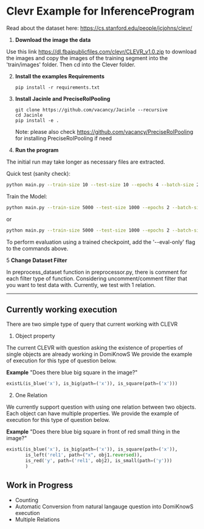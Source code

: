 # Clevr Example for InferenceProgram

Read about the dataset here: https://cs.stanford.edu/people/jcjohns/clevr/

1. **Download the image the data**

Use this link https://dl.fbaipublicfiles.com/clevr/CLEVR_v1.0.zip to download the images and copy the images of the training segment into the 'train/images' folder.
Then cd into the Clever folder.

2. **Install the examples Requirements**
   ```
   pip install -r requirements.txt
   ```
3. **Install Jacinle and PreciseRolPooling**

   ```
   git clone https://github.com/vacancy/Jacinle --recursive
   cd Jacinle
   pip install -e .
   ```
   Note: please also check https://github.com/vacancy/PreciseRoIPooling for installing PreciseRoIPooling if need
4. **Run the program**

The initial run may take longer as necessary files are extracted.

Quick test (sanity check):
   ```bash
   python main.py --train-size 10 --test-size 10 --epochs 4 --batch-size 2 --dummy
   ```
Train the Model:
   ```bash
   python main.py --train-size 5000 --test-size 1000 --epochs 2 --batch-size 20 --lr 1e-6 --tnorm G
   ```
or 
   ```bash
   python main.py --train-size 5000 --test-size 1000 --epochs 2 --batch-size 20 --lr 1e-6 --tnorm P
   ```

To perform evaluation using a trained checkpoint, add the '--eval-only' flag to the commands above.

5 **Change Dataset Filter**

In preprocess_dataset function in preprocessor.py, there is comment for each filter type of function. Considering uncomment/comment filter that you want to test data with. Currently, we test with 1 relation.

---

## Currently working execution

There are two simple type of query that current working with CLEVR

1. Object property

The current CLEVR with question asking the existence of properties of single objects are already working in DomiKnowS
We provide the example of execution for this type of question below.

**Example** "Does there blue big square in the image?"

```python
existL(is_blue('x'), is_big(path=('x')), is_square(path=('x')))
```

2. One Relation

We currently support question with using one relation between two objects. Each object can have multiple properties.
We provide the example of execution for this type of question below.

**Example** "Does there blue big square in front of red small thing in the image?"

```python
existL(is_blue('x'), is_big(path=('x')), is_square(path=('x')),
       is_left('rel1', path=("x", obj1.reversed)),
       is_red('y', path=('rel1', obj2), is_small(path=('y')))
       )
```

## Work in Progress

- Counting
- Automatic Conversion from natural langauge question into DomiKnowS execution
- Multiple Relations